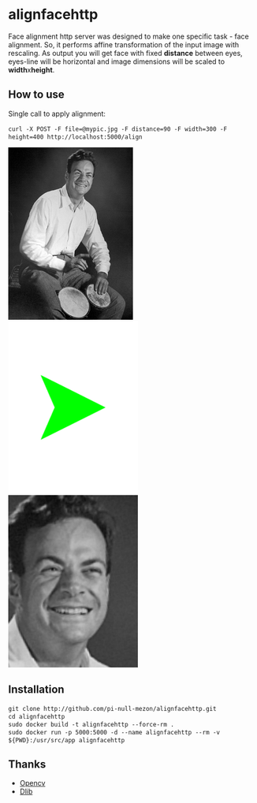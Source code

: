 alignfacehttp
===

Face alignment http server was designed to make one specific task - face alignment. So, it performs affine transformation of the input image with rescaling.
As output you will get face with fixed **distance** between eyes, eyes-line will be horizontal and image dimensions will be scaled to **width**x**height**.

## How to use

Single call to apply alignment: 

```
curl -X POST -F file=@mypic.jpg -F distance=90 -F width=300 -F height=400 http://localhost:5000/align 
```

<img src="/pictures/feynman.jpg" height="350"><img src="/pictures/right_arrow.png" height="350"><img src="/pictures/aligned.jpeg" height="350">

## Installation

```
git clone http://github.com/pi-null-mezon/alignfacehttp.git
cd alignfacehttp
sudo docker build -t alignfacehttp --force-rm .
sudo docker run -p 5000:5000 -d --name alignfacehttp --rm -v ${PWD}:/usr/src/app alignfacehttp
```

## Thanks

* [Opencv](https://opencv.org/)
* [Dlib](http://dlib.net/)






